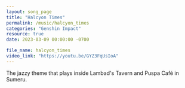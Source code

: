 ```yaml
---
layout: song_page
title: "Halcyon Times"
permalink: /music/halcyon_times
categories: "Genshin Impact"
resource: true
date: 2023-03-09 00:00:00 -0700

file_name: halcyon_times
video_link: "https://youtu.be/GYZ3FqUsIoA"
---
```


The jazzy theme that plays inside Lambad's Tavern and Puspa Café in Sumeru.
